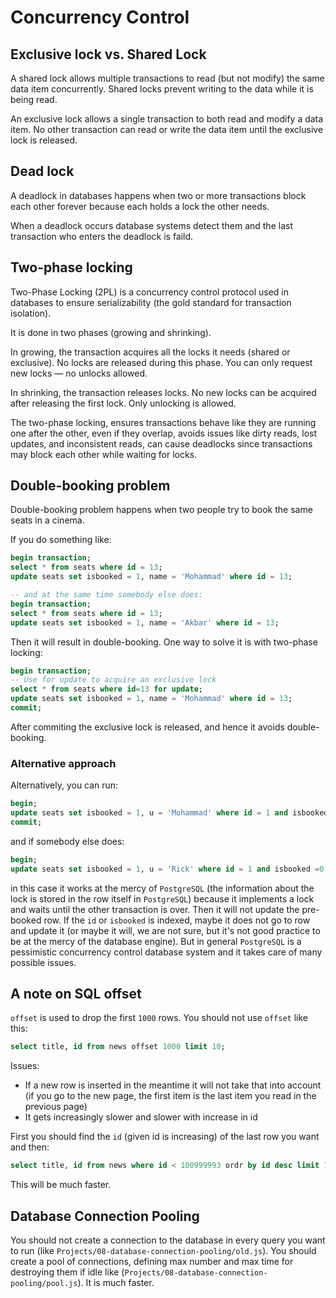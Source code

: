 # Concurrency Control

## Exclusive lock vs. Shared Lock

A shared lock allows multiple transactions to read (but not modify) the same data item concurrently. Shared locks prevent writing to the data while it is being read.

An exclusive lock allows a single transaction to both read and modify a data item. No other transaction can read or write the data item until the exclusive lock is released.

## Dead lock

A deadlock in databases happens when two or more transactions block each other forever because each holds a lock the other needs.

When a deadlock occurs database systems detect them and the last transaction who enters the deadlock is faild.

## Two-phase locking

Two-Phase Locking (2PL) is a concurrency control protocol used in databases to ensure serializability (the gold standard for transaction isolation).

It is done in two phases (growing and shrinking). 

In growing, the transaction acquires all the locks it needs (shared or exclusive). No locks are released during this phase. You can only request new locks — no unlocks allowed.

In shrinking, the transaction releases locks. No new locks can be acquired after releasing the first lock. Only unlocking is allowed.

The two-phase locking, ensures transactions behave like they are running one after the other, even if they overlap, avoids issues like dirty reads, lost updates, and inconsistent reads, can cause deadlocks since transactions may block each other while waiting for locks.

## Double-booking problem

Double-booking problem happens when two people try to book the same seats in a cinema.

If you do something like:
```sql
begin transaction;
select * from seats where id = 13;
update seats set isbooked = 1, name = 'Mohammad' where id = 13;

-- and at the same time somebody else does:
begin transaction;
select * from seats where id = 13;
update seats set isbooked = 1, name = 'Akbar' where id = 13;
```
Then it will result in double-booking. One way to solve it is with two-phase locking:

```sql
begin transaction;
-- Use for update to acquire an exclusive lock
select * from seats where id=13 for update;
update seats set isbooked = 1, name = 'Mohammad' where id = 13;
commit;
```

After commiting the exclusive lock is released, and hence it avoids double-booking.

### Alternative approach

Alternatively, you can run:

```sql
begin;
update seats set isbooked = 1, u = 'Mohammad' where id = 1 and isbooked =0;
commit;
```

and if somebody else does:

```sql
begin;
update seats set isbooked = 1, u = 'Rick' where id = 1 and isbooked =0;
```

in this case it works at the mercy of `PostgreSQL` (the information about the lock is stored in the row itself in `PostgreSQL`) because it implements a lock and waits until the other transaction is over. Then it will not update the pre-booked row. If the `id` or `isbooked` is indexed, maybe it does not go to row and update it (or maybe it will, we are not sure, but it's not good practice to be at the mercy of the database engine). But in general `PostgreSQL` is a pessimistic concurrency control database system and it takes care of many possible issues.

## A note on SQL offset

`offset` is used to drop the first `1000` rows. You should not use `offset` like this:

```sql
select title, id from news offset 1000 limit 10;
```

Issues:
- If a new row is inserted in the meantime it will not take that into account (if you go to the new page, the first item is the last item you read in the previous page)
- It gets increasingly slower and slower with increase in id

First you should find the `id` (given id is increasing) of the last row you want and then:
```sql
select title, id from news where id < 100999993 ordr by id desc limit 10;
```

This will be much faster.

## Database Connection Pooling

You should not create a connection to the database in every query you want to run (like `Projects/08-database-connection-pooling/old.js`). You should create a pool of connections, defining max number and max time for destroying them if idle like (`Projects/08-database-connection-pooling/pool.js`). It is much faster.
